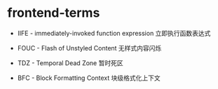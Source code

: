 # frontend-terms

- IIFE - immediately-invoked function expression 立即执行函数表达式

- FOUC - Flash of Unstyled Content 无样式内容闪烁

- TDZ - Temporal Dead Zone 暂时死区

- BFC - Block Formatting Context 块级格式化上下文
